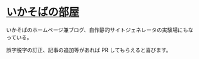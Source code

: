 # [いかそばの部屋](https://ikasoba.net/)

いかそばのホームページ兼ブログ、自作静的サイトジェネレータの実験場にもなっている。

誤字脱字の訂正、記事の追加等があれば PR してもらえると喜びます。
